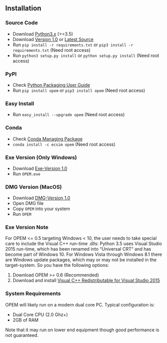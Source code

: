 ## Installation		

### Source Code
- Download [Python3.x](https://www.python.org/downloads/) (>=3.5)
- Download [Version 1.0](https://github.com/ecsim/opem/archive/v1.0.zip) or [Latest Source ](https://github.com/ecsim/opem/archive/master.zip)
- Run `pip install -r requirements.txt` or `pip3 install -r requirements.txt` (Need root access)
- Run `python3 setup.py install` or `python setup.py install` (Need root access)				

### PyPI


- Check [Python Packaging User Guide](https://packaging.python.org/installing/)     
- Run `pip install opem` or `pip3 install opem` (Need root access)

### Easy Install

- Run `easy_install --upgrade opem` (Need root access)

### Conda

- Check [Conda Managing Package](https://conda.io/docs/user-guide/tasks/manage-pkgs.html#installing-packages-from-anaconda-org)
- `conda install -c ecsim opem` (Need root access)

### Exe Version (Only Windows)
- Download [Exe-Version 1.0](https://github.com/ECSIM/opem/releases/download/v1.0/OPEM-1.0.exe)
- Run `OPEM.exe`


### DMG Version (MacOS)
- Download [DMG-Version 1.0](https://github.com/ECSIM/opem/releases/download/v1.0/OPEM-1.0.dmg)
- Open DMG file
- Copy `OPEM` into your system
- Run `OPEM`


### Exe Version Note
For OPEM <= 0.5 targeting Windows < 10, the user needs to take special care to include the Visual C++ run-time .dlls: Python 3.5 uses Visual Studio 2015 run-time, which has been renamed into “Universal CRT“ and has become part of Windows 10. For Windows Vista through Windows 8.1 there are Windows update packages, which may or may not be installed in the target-system. So you have the following options:

1. Download OPEM >= 0.6 (Recommended)
2. Download and install [Visual C++ Redistributable for Visual Studio 2015](https://www.microsoft.com/en-us/download/details.aspx?id=48145)


### System Requirements
OPEM will likely run on a modern dual core PC. Typical configuration is:

- Dual Core CPU (2.0 Ghz+)
- 2GB of RAM

Note that it may run on lower end equipment though good performance is not guaranteed.